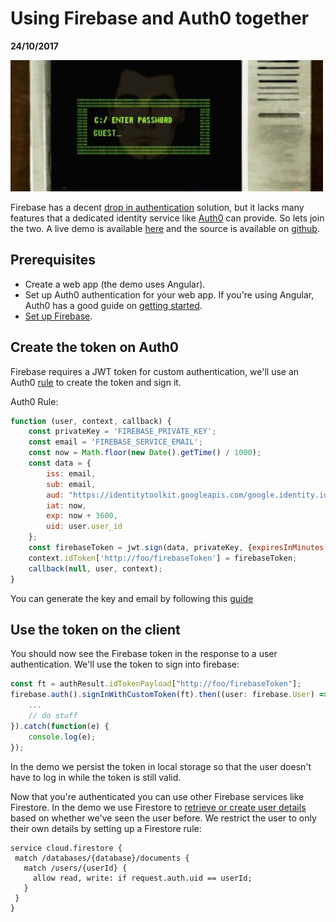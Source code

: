 # Using Firebase and Auth0 together

__24/10/2017__

![archer](/assets/archer.jpg)

Firebase has a decent [drop in authentication](https://firebase.google.com/docs/auth/)
solution, but it lacks many features that a dedicated identity service like
[Auth0](https://auth0.com/) can provide. So lets join the two. A live demo is
available [here](https://custom-auth-d9c94.firebaseapp.com/) and the source is
available on [github](https://github.com/shusson/firebase-custom-auth).

## Prerequisites

- Create a web app (the demo uses Angular).
- Set up Auth0 authentication for your web app. If you're using Angular, Auth0 has a good guide on [getting started](https://auth0.com/docs/quickstart/spa/angular2/01-login).
- [Set up Firebase](https://firebase.google.com/docs/web/setup).

## Create the token on Auth0

Firebase requires a JWT token for custom authentication, we'll use an Auth0
[rule](https://auth0.com/docs/rules/current) to create the token and sign it.

Auth0 Rule:

```javascript
function (user, context, callback) {
    const privateKey = 'FIREBASE_PRIVATE_KEY';
    const email = 'FIREBASE_SERVICE_EMAIL';
    const now = Math.floor(new Date().getTime() / 1000);
    const data = {
        iss: email,
        sub: email,
        aud: "https://identitytoolkit.googleapis.com/google.identity.identitytoolkit.v1.IdentityToolkit",
        iat: now,
        exp: now + 3600,
        uid: user.user_id
    };
    const firebaseToken = jwt.sign(data, privateKey, {expiresInMinutes: 60, algorithm: 'RS256'});
    context.idToken['http://foo/firebaseToken'] = firebaseToken;
    callback(null, user, context);
}
```

You can generate the key and email by following this [guide](https://firebase.google.com/docs/admin/setup?authuser=0)

## Use the token on the client

You should now see the Firebase token in the response to a user authentication.
We'll use the token to sign into firebase:

```javascript
const ft = authResult.idTokenPayload["http://foo/firebaseToken"];
firebase.auth().signInWithCustomToken(ft).then((user: firebase.User) => {
    ...
    // do stuff
}).catch(function(e) {
    console.log(e);
});
```

In the demo we persist the token in local storage so that the user doesn't have
to log in while the token is still valid.

Now that you're authenticated you can use other Firebase services like Firestore.
In the demo we use Firestore to [retrieve or create user details](https://github.com/shusson/firebase-custom-auth/blob/master/src/app/app.component.ts#L22)
based on whether we've seen the user before. We restrict the user to only
their own details by setting up a Firestore rule:

 ```text
service cloud.firestore {
  match /databases/{database}/documents {
    match /users/{userId} {
      allow read, write: if request.auth.uid == userId;
    }
  }
}
 ```
